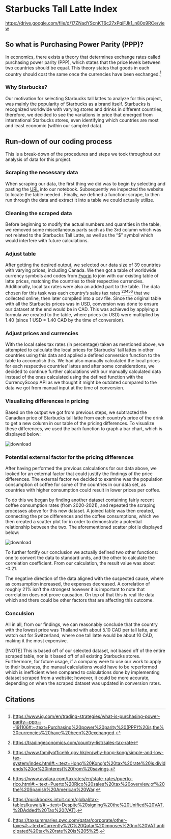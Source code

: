 # Starbucks Tall Latte Index
https://drive.google.com/file/d/17ZNadYScnKT6c27xPqiFJk1_n80o9RCe/view

## So what is Purchasing Power Parity (PPP)?
In economics, there exists a theory that determines exchange rates called purchasing power parity (PPP), which states that the price levels between two countries should be equal. This theory states that goods in each country should cost the same once the currencies have been exchanged.[^1]

### Why Starbucks?
Our motivation for selecting Starbucks tall lattes to analyze for this project, was mainly the popularity of Starbucks as a brand itself. Starbucks is recognized worldwide with varying stores and drinks in different countries, therefore, we decided to see the variations in price that emerged from international Starbucks stores, even identifying which countries are most and least economic (within our sampled data). 

## Run-down of our coding process
This is a break-down of the procedures and steps we took throughout our analysis of data for this project. 

### Scraping the necessary data 
When scraping our data, the first thing we did was to begin by selecting and pasting the [URL](https://switchonbusiness.com/price-of-starbucks-latte-by-country/) into our notebook. Subsequently we inspected the website to locate the table needed . Finally, we defined a function: scrape, to then run through the data and extract it into a table we could actually utilize.

### Cleaning the scraped data 
Before beginning to modify the actual numbers and quantities in the table, we removed some miscellaneous parts such as the 3rd column which was not related to the Starbucks Tall Latte, as well as the “$” symbol which would interfere with future calculations. 

### Adjust table
After getting the desired output, we selected our data size of 39 countries with varying prices, including Canada. We then got a table of worldwide currency symbols and codes from [Fyorin](https://fyorin.com/blog/world-currency-map) to join with our existing table of latte prices, matching the countries to their respective currencies. Additionally, local tax rates were also an added part to the table. The data chosen for this task was each country’s sales tax rates [^2][^3][^4][^5][^6] that we collected online, then later compiled into a csv file. Since the original table with all the Starbucks prices was in USD, conversion was done to ensure our dataset at the end would be in CAD. This was achieved by applying a formula we created to the table, where prices (in USD) were multiplied by 1.40 (since 1 USD = 1.40 CAD by the time of conversion). 

### Adjust prices and currencies
With the local sales tax rates (in percentage) taken as mentioned above, we attempted to calculate the local prices for Starbucks’ tall lattes in other countries using this data and applied a defined conversion function to the table to accomplish this. We had also manually calculated the local prices for each respective countries’ lattes and after some considerations, we decided to continue further calculations with our manually calculated data instead of the ones calculated using the defined function with the CurrencyScoop API as we thought it might be outdated compared to the data we got from manual input at the time of conversion. 


### Visualizing differences in pricing 
Based on the output we got from previous steps, we subtracted the Canadian price of Starbucks tall latte from each country’s price of the drink to get a new column in our table of the pricing differences. To visualize these differences, we used the barh function to graph a bar chart, which is displayed below:

![download](https://github.com/user-attachments/assets/00315acc-649a-489c-97fb-a507846d8401)


### Potential external factor for the pricing differences
After having performed the previous calculations for our data above, we looked for an external factor that could justify the findings of the price differences. The external factor we decided to examine was the population consumption of coffee for some of the countries in our data set, as countries with higher consumption could result in lower prices per coffee. 

To do this we began by finding another dataset containing fairly recent coffee consumption rates (from 2020-2021), and repeated the scraping processes above for this new dataset. A joined table was then created, connecting the price differences and the coffee consumptions, which we then created a scatter plot for in order to demonstrate a potential relationship between the two. The aforementioned scatter plot is displayed below: 

![download](https://github.com/user-attachments/assets/d60a9b74-ae15-49e6-9a1e-8ada73d41cd7)

To further fortify our conclusion we actually defined two other functions: one to convert the data to standard units, and the other to calculate the correlation coefficient. From our calculation, the result value was about -0.21. 

The negative direction of the data aligned with the suspected cause, where as consumption increased, the expenses decreased. A correlation of  roughly 21% isn’t the strongest however it is important to note that correlation does not prove causation. On top of that this is real life data which and there could be other factors that are affecting this outcome.  
 
### Conculsion
All in all, from our findings, we can reasonably conclude that the country with the lowest price was Thailand with about 5.10 CAD per tall latte, and watch out for Switzerland, where one tall latte would be about 10 CAD, making it the most expensive.

[!NOTE] 
This is based off of our selected dataset, not based off of the entire scraped table, nor is it based off of all existing Starbucks stores. Furthermore, for future usage, if a company were to use our work to apply to their business, the manual calculations would have to be reperformed which is inefficient when compared to calculations done by implementing dataset scraped from a website; however, it could be more accurate, depending on when the scraped dataset was updated in conversion rates. 


## Citations
[^1]:https://www.ig.com/en/trading-strategies/what-is-purchasing-power-parity--ppp---191106#:~:text=Purchasing%20power%20parity%20(PPP)%20is,the%20currencies%20have%20been%20exchanged.
[^2]: https://tradingeconomics.com/country-list/sales-tax-rate
[^3]:  https://www.familyofficehk.gov.hk/en/why-hong-kong/simple-and-low-tax-system/index.html#:~:text=Hong%20Kong's%20tax%20rate%20is,dividends%20or%20interest%20from%20savings.
[^4]:  https://www.avalara.com/taxrates/en/state-rates/puerto-rico.html#:~:text=Puerto%20Rico%20sales%20tax%20overview,of%20the%20Spanish%20American%20War.
[^5]:  https://quickbooks.intuit.com/global/tax-tables/kuwait/#:~:text=Despite%20signing%20the%20Unified%20VAT,%2DAdded%20Tax%20(VAT).  
[^6]:  https://taxsummaries.pwc.com/qatar/corporate/other-taxes#:~:text=Currently%2C%20Qatar%20imposes%20no%20VAT,anticipated%20tax%20rate%20is%205%25.
